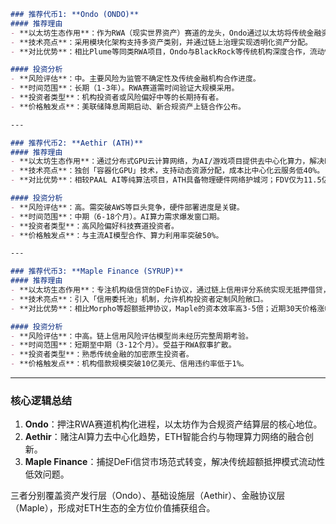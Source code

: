 ```markdown
### 推荐代币1: **Ondo (ONDO)**
#### 推荐理由
- **以太坊生态作用**：作为RWA（现实世界资产）赛道的龙头，Ondo通过以太坊将传统金融资产（如国债）代币化，填补了链上合规资产流动性空白。
- **技术亮点**：采用模块化架构支持多资产类别，并通过链上治理实现透明化资产分配。
- **对比优势**：相比Plume等同类RWA项目，Ondo与BlackRock等传统机构深度合作，流动性更强（市值是Plume的8倍）。

#### 投资分析
- **风险评估**：中。主要风险为监管不确定性及传统金融机构合作进度。
- **时间范围**：长期（1-3年）。RWA赛道需时间验证大规模采用。
- **投资者类型**：机构投资者或风险偏好中等的长期持有者。
- **价格触发点**：美联储降息周期启动、新合规资产上链合作公布。

---

### 推荐代币2: **Aethir (ATH)**
#### 推荐理由
- **以太坊生态作用**：通过分布式GPU云计算网络，为AI/游戏项目提供去中心化算力，解决ETH生态AI基础设施瓶颈。
- **技术亮点**：独创「容器化GPU」技术，支持动态资源分配，成本比中心化云服务低40%。
- **对比优势**：相较PAAL AI等纯算法项目，ATH具备物理硬件网络护城河；FDV仅为11.5亿美元，远低于Render Network（26亿美元）。

#### 投资分析
- **风险评估**：高。需突破AWS等巨头竞争，硬件部署进度是关键。
- **时间范围**：中期（6-18个月）。AI算力需求爆发窗口期。
- **投资者类型**：高风险偏好科技赛道投资者。
- **价格触发点**：与主流AI模型合作、算力利用率突破50%。

---

### 推荐代币3: **Maple Finance (SYRUP)**
#### 推荐理由
- **以太坊生态作用**：专注机构级信贷的DeFi协议，通过链上信用评分系统实现无抵押借贷，补足ETH DeFi借贷市场空白。
- **技术亮点**：引入「信用委托池」机制，允许机构投资者定制风险敞口。
- **对比优势**：相比Morpho等超额抵押协议，Maple的资本效率高3-5倍；近期30天价格涨幅25.52%，市场热度显著。

#### 投资分析
- **风险评估**：中高。链上信用风险评估模型尚未经历完整周期考验。
- **时间范围**：短期至中期（3-12个月）。受益于RWA叙事扩散。
- **投资者类型**：熟悉传统金融的加密原生投资者。
- **价格触发点**：机构借款规模突破10亿美元、信用违约率低于1%。
```

---

### 核心逻辑总结
1. **Ondo**：押注RWA赛道机构化进程，以太坊作为合规资产结算层的核心地位。
2. **Aethir**：赌注AI算力去中心化趋势，ETH智能合约与物理算力网络的融合创新。
3. **Maple Finance**：捕捉DeFi信贷市场范式转变，解决传统超额抵押模式流动性低效问题。

三者分别覆盖资产发行层（Ondo）、基础设施层（Aethir）、金融协议层（Maple），形成对ETH生态的全方位价值捕获组合。